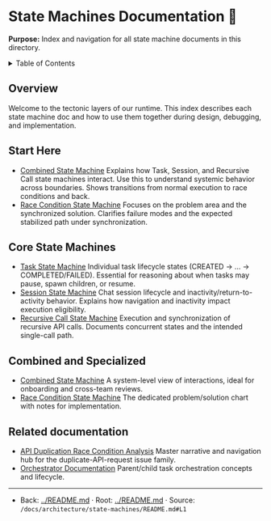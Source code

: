# State Machines Documentation 🦕

**Purpose:** Index and navigation for all state machine documents in this directory.

<details><summary>Table of Contents</summary>

- [Overview](#overview)
- [Start Here](#start-here)
- [Core State Machines](#core-state-machines)
- [Combined and Specialized](#combined-and-specialized)
- [Related documentation](#related-documentation)

</details>

## Overview

Welcome to the tectonic layers of our runtime. This index describes each state machine doc and how to use them together during design, debugging, and implementation.

## Start Here

- [Combined State Machine](COMBINED_STATE_MACHINE.md)
  Explains how Task, Session, and Recursive Call state machines interact. Use this to understand systemic behavior across boundaries. Shows transitions from normal execution to race conditions and back.
- [Race Condition State Machine](RACE_CONDITION_STATE_MACHINE.md)
  Focuses on the problem area and the synchronized solution. Clarifies failure modes and the expected stabilized path under synchronization.

## Core State Machines

- [Task State Machine](TASK_STATE_MACHINE.md)
  Individual task lifecycle states (CREATED → … → COMPLETED/FAILED). Essential for reasoning about when tasks may pause, spawn children, or resume.
- [Session State Machine](SESSION_STATE_MACHINE.md)
  Chat session lifecycle and inactivity/return-to-activity behavior. Explains how navigation and inactivity impact execution eligibility.
- [Recursive Call State Machine](RECURSIVE_CALL_STATE_MACHINE.md)
  Execution and synchronization of recursive API calls. Documents concurrent states and the intended single-call path.

## Combined and Specialized

- [Combined State Machine](COMBINED_STATE_MACHINE.md)
  A system-level view of interactions, ideal for onboarding and cross-team reviews.
- [Race Condition State Machine](RACE_CONDITION_STATE_MACHINE.md)
  The dedicated problem/solution chart with notes for implementation.

## Related documentation

- [API Duplication Race Condition Analysis](../API_DUPLICATION_RACE_CONDITION_ANALYSIS.md)
  Master narrative and navigation hub for the duplicate-API-request issue family.
- [Orchestrator Documentation](../orchestrator/README.md)
  Parent/child task orchestration concepts and lifecycle.

---

<a id="navigation-footer"></a>

- Back: [../README.md](../README.md) · Root: [../README.md](../README.md) · Source: `/docs/architecture/state-machines/README.md#L1`
